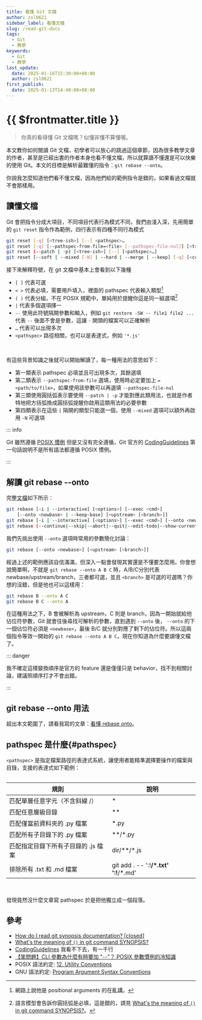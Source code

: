 ```yaml
---
title: 看懂 Git 文檔
author: zsl0621
sidebar_label: 看懂文檔
slug: /read-git-docs
tags:
  - Git
  - 教學
keywords:
  - Git
  - 教學
last_update:
  date: 2025-01-16T15:30:00+08:00
  author: zsl0621
first_publish:
  date: 2025-01-13T14:40:00+08:00
---
```


# {{ $frontmatter.title }}

> 你真的看得懂 Git 文檔嗎？似懂非懂不算懂喔。

本文教你如何閱讀 Git 文檔，初學者可以放心的跳過這個章節，因為很多教學文章的作者，甚至是已經出書的作者本身也看不懂文檔，所以就算讀不懂還是可以快樂的使用 Git。本文的目標是解析最難懂的指令：`git rebase --onto`。

你說我怎麼知道他們看不懂文檔，因為他們給的範例指令是錯的，如果看過文檔就不會那樣用。

## 讀懂文檔

Git 會把指令分成大項目，不同項目代表行為模式不同，我們由淺入深，先用簡單的 `git reset` 指令作為範例，四行表示有四種不同行為模式

```sh
git reset [-q] [<tree-ish>] [--] <pathspec>…​
git reset [-q] [--pathspec-from-file=<file> [--pathspec-file-nul]] [<tree-ish>]
git reset (--patch | -p) [<tree-ish>] [--] [<pathspec>…​]
git reset [--soft | --mixed [-N] | --hard | --merge | --keep] [-q] [<commit>]
```

接下來解釋符號，在 git 文檔中基本上會看到以下幾種

- `[ ]` 代表可選
- `< >` 代表必填，需要用戶填入，裡面的 pathspec 代表輸入類型[^foolish]
- `( )` 代表分組，不在 POSIX 規範中，單純用於提醒你這是同一組選項[^grouping]
- `|` 代表多個選項擇一
- `--` 使用此符號隔開參數和輸入，例如 `git restore -SW -- file1 file2 ...` 代表 `--` 後面不會是參數，這讓 `-` 開頭的檔案可以正確解析
- `…​` 代表可以出現多次
- `<pathspec>` 路徑相關，也可以是表達式，例如 `'*.js'`

[^foolish]: 網路上說他是 positional arguments 的在亂講。
[^grouping]: 語言模型會告訴你圓括弧是必填，這是錯的，請見 [What's the meaning of `()` in git command SYNOPSIS?](https://stackoverflow.com/questions/32085652/whats-the-meaning-of-in-git-command-synopsis)。

<br/>

有這些背景知識之後就可以開始解讀了，每一種用法的意思如下：

- 第一類表示 pathspec 必填並且可出現多次，其餘選填
- 第二類表示 `--pathspec-from-file` 選填，使用時必定要加上 `=<path/to/file>`，如果使用該參數可以再選填 `--pathspec-file-nul`
- 第三類使用圓括弧表示要使用 `--patch | -p` 才能對應此類用法，也就是作者特地把方括弧換成圓括弧提醒你啟用這類用法的必要參數
- 第四類表示在這些 `|` 隔開的類型只能選一個，使用 `--mixed` 選項可以額外再啟用 `-N` 可選項

::: info

Git 雖然遵循 [POSIX 慣例](https://pubs.opengroup.org/onlinepubs/9699919799/basedefs/V1_chap12.html) 但是又沒有完全遵循，Git 官方的 [CodingGuidelines](https://github.com/git/git/blob/master/Documentation/CodingGuidelines) 第一句話說明不是所有語法都遵循 POSIX 慣例。

:::

## 解讀 git rebase --onto

完整[文檔](https://git-scm.com/docs/git-rebase)如下所示：

```sh
git rebase [-i | --interactive] [<options>] [--exec <cmd>]
	[--onto <newbase> | --keep-base] [<upstream> [<branch>]]
git rebase [-i | --interactive] [<options>] [--exec <cmd>] [--onto <newbase>] --root [<branch>]
git rebase (--continue|--skip|--abort|--quit|--edit-todo|--show-current-patch)
```

我們先挑出使用 `--onto` 選項時常用的參數簡化討論：

```sh
git rebase [--onto <newbase>] [<upstream> [<branch>]]
```

經過上述的範例應該自信滿滿，但深入一點會發現其實還是不懂要怎麼用。你會想說簡單啊，不就是 `git rebase --onto A B C` 時，A/B/C分別代表 newbase/upstream/branch，三者都可選，並且 `<branch>` 是可選的可選嗎？你想的沒錯，但是他也可以這樣用：

```sh
git rebase B --onto A C
git rebase B C --onto A
```

在這種用法之下，B 會被解析為 upstream，C 則是 branch，因為一開始就給他佔位符參數，Git 就會往後尋找可解析的參數，直到遇到 `--onto` 後， `--onto` 的下一個佔位符必須是 `<newbase>`，最後 B/C 就分別對應了剩下的佔位符。所以這兩個指令等效一開始的 `git rebase --onto A B C`，現在你知道為什麼要讀懂文檔了。

::: danger

我不確定這樣變換順序是官方的 feature 還是僅僅只是 behavior，找不到相關討論，建議照順序打才不會出錯。

:::

## git rebase --onto 用法

超出本文範圍了，請看我寫的文章：[看懂 rebase onto](/pro/rebase-onto)。

## pathspec 是什麼{#pathspec}

`<pathspec>` 是指定檔案路徑的表達式系統，讓使用者能精準選擇要操作的檔案與目錄，支援的表達式如下範例：

<div style="display: flex; justify-content: center; align-items: flex-start;">

| 規則                   | 說明                                    |
|----------------------|---------------------------------------|
| 匹配單層任意字元（不含斜線 /）     | *                                     |
| 匹配任意層級目錄             | **                                    |
| 匹配僅當前資料夾的 .py 檔案     | *.py                                  |
| 匹配所有子目錄下的 .py 檔案     | **/*.py                               |
| 匹配指定目錄下所有子目錄的 .js 檔案 | dir/**/*.js                           |
| 排除所有 .txt 和 .md 檔案   | git add . -- ':!**/*.txt' ':!**/*.md' |

</div>

<br/>

發現竟然沒什麼文章寫 pathspec 於是把他獨立成一個段落。

## 參考

- [How do I read git synopsis documentation? [closed]](https://stackoverflow.com/questions/60906410/how-do-i-read-git-synopsis-documentation)
- [What's the meaning of `()` in git command SYNOPSIS?](https://stackoverflow.com/questions/32085652/whats-the-meaning-of-in-git-command-synopsis)
- [CodingGuidelines](https://github.com/git/git/blob/master/Documentation/CodingGuidelines) 我看不下去，有一千行
- [【笨問題】CLI 參數為什麼有時要加 "--"？ POSIX 參數慣例的冷知識](https://blog.darkthread.net/blog/posix-args-convension/)
- POSIX 語法約定: [12. Utility Conventions](https://pubs.opengroup.org/onlinepubs/9699919799/basedefs/V1_chap12.html)
- GNU 語法約定: [Program Argument Syntax Conventions](https://www.gnu.org/software/libc/manual/html_node/Argument-Syntax.html)
